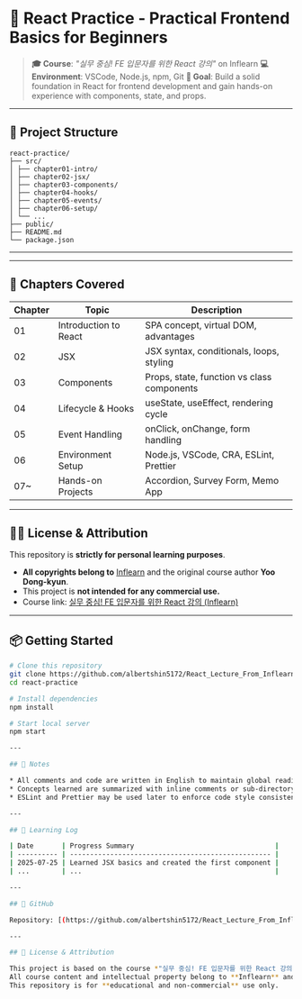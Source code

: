 # 🚀 React Practice - Practical Frontend Basics for Beginners

> **🎓 Course**: *"실무 중심! FE 입문자를 위한 React 강의"* on Inflearn
> **💻 Environment**: VSCode, Node.js, npm, Git
> **📌 Goal**: Build a solid foundation in React for frontend development and gain hands-on experience with components, state, and props.

---

## 📁 Project Structure

```
react-practice/
├── src/
│ ├── chapter01-intro/
│ ├── chapter02-jsx/
│ ├── chapter03-components/
│ ├── chapter04-hooks/
│ ├── chapter05-events/
│ ├── chapter06-setup/
│ └── ...
├── public/
├── README.md
└── package.json
```

---


---

## 📌 Chapters Covered

| Chapter | Topic                                | Description                                  |
|---------|--------------------------------------|----------------------------------------------|
| 01      | Introduction to React                | SPA concept, virtual DOM, advantages         |
| 02      | JSX                                   | JSX syntax, conditionals, loops, styling     |
| 03      | Components                            | Props, state, function vs class components   |
| 04      | Lifecycle & Hooks                     | useState, useEffect, rendering cycle         |
| 05      | Event Handling                        | onClick, onChange, form handling             |
| 06      | Environment Setup                     | Node.js, VSCode, CRA, ESLint, Prettier       |
| 07~     | Hands-on Projects                     | Accordion, Survey Form, Memo App             |

---

## 🧑‍⚖️ License & Attribution

This repository is **strictly for personal learning purposes**.

- **All copyrights belong to** [Inflearn](https://www.inflearn.com/) and the original course author **Yoo Dong-kyun**.
- This project is **not intended for any commercial use.**
- Course link: [실무 중심! FE 입문자를 위한 React 강의 (Inflearn)](https://www.inflearn.com/course/프론트엔드-입문-react)

---

## 📦 Getting Started

```bash
# Clone this repository
git clone https://github.com/albertshin5172/React_Lecture_From_Inflearn.git
cd react-practice

# Install dependencies
npm install

# Start local server
npm start

---

## 📌 Notes

* All comments and code are written in English to maintain global readiness.
* Concepts learned are summarized with inline comments or sub-directory README files.
* ESLint and Prettier may be used later to enforce code style consistency.

---

## 🧠 Learning Log

| Date       | Progress Summary                                   |
| ---------- | -------------------------------------------------- |
| 2025-07-25 | Learned JSX basics and created the first component |
| ...        | ...                                                |

---

## 🔗 GitHub

Repository: [(https://github.com/albertshin5172/React_Lecture_From_Inflearn)]

---

## 📄 License & Attribution

This project is based on the course *"실무 중심! FE 입문자를 위한 React 강의"* provided on Inflearn.
All course content and intellectual property belong to **Inflearn** and the **original instructor**.
This repository is for **educational and non-commercial** use only.
